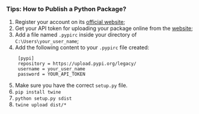 
### Tips: How to Publish a Python Package?

1. Register your account on its [official website](https://pypi.org);
2. Get your API token for uploading your package online from the [website](https://pypi.org);
3. Add a file named `.pypirc` inside your directory of `C:\Users\your_user_name`;
4. Add the following content to your `.pypirc` file created:
   ```
    [pypi]
    repository = https://upload.pypi.org/legacy/
    username = your_user_name
    password = YOUR_API_TOKEN
   ```
5. Make sure you have the correct `setup.py` file.
6. `pip install twine`
7. `python setup.py sdist`
8. `twine upload dist/*`
